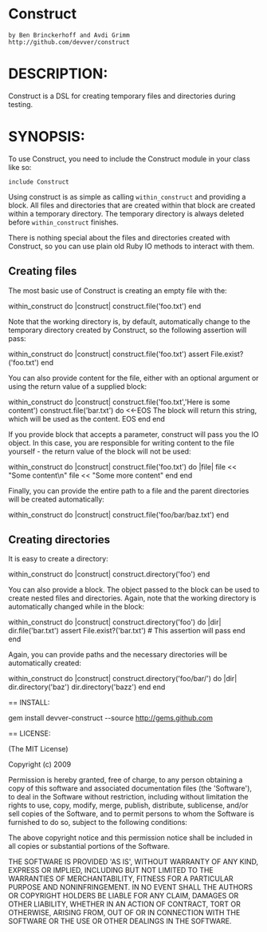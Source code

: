 Construct
=========
    by Ben Brinckerhoff and Avdi Grimm
    http://github.com/devver/construct

DESCRIPTION:
============

Construct is a DSL for creating temporary files and directories during testing.

SYNOPSIS:
========

To use Construct, you need to include the Construct module in your class like so:

    include Construct

Using construct is as simple as calling `within_construct` and providing a block. All files and directories that are created within that block are created within a temporary directory. The temporary directory is always deleted before `within_construct` finishes.

There is nothing special about the files and directories created with Construct, so you can use plain old Ruby IO methods to interact with them.

Creating files
--------------

The most basic use of Construct is creating an empty file with the:

   within_construct do |construct|
     construct.file('foo.txt')
   end

Note that the working directory is, by default, automatically change to the temporary directory created by Construct, so the following assertion will pass:

   within_construct do |construct|
     construct.file('foo.txt')
     assert File.exist?('foo.txt')
   end

You can also provide content for the file, either with an optional argument or using the return value of a supplied block:

   within_construct do |construct|
     construct.file('foo.txt','Here is some content')
     construct.file('bar.txt') do
     <<-EOS
     The block will return this string, which will be used as the content.
     EOS
     end
   end

If you provide block that accepts a parameter, construct will pass you the IO object. In this case, you are responsible for writing content to the file yourself - the return value of the block will not be used:

   within_construct do |construct|
     construct.file('foo.txt') do |file|
       file << "Some content\n"
       file << "Some more content"
     end
   end

Finally, you can provide the entire path to a file and the parent directories will be created automatically:

   within_construct do |construct|
     construct.file('foo/bar/baz.txt')
   end

Creating directories
--------------

It is easy to create a directory:

   within_construct do |construct|
     construct.directory('foo')
   end

You can also provide a block. The object passed to the block can be used to create nested files and directories. Again, note that the working directory is automatically changed while in the block:

   within_construct do |construct|
     construct.directory('foo') do |dir|
       dir.file('bar.txt')
       assert File.exist?('bar.txt') # This assertion will pass
     end
   end

Again, you can provide paths and the necessary directories will be automatically created:

   within_construct do |construct|
     construct.directory('foo/bar/') do |dir|
       dir.directory('baz')
       dir.directory('bazz')
     end
   end


== INSTALL:

gem install devver-construct --source http://gems.github.com

== LICENSE:

(The MIT License)

Copyright (c) 2009

Permission is hereby granted, free of charge, to any person obtaining
a copy of this software and associated documentation files (the
'Software'), to deal in the Software without restriction, including
without limitation the rights to use, copy, modify, merge, publish,
distribute, sublicense, and/or sell copies of the Software, and to
permit persons to whom the Software is furnished to do so, subject to
the following conditions:

The above copyright notice and this permission notice shall be
included in all copies or substantial portions of the Software.

THE SOFTWARE IS PROVIDED 'AS IS', WITHOUT WARRANTY OF ANY KIND,
EXPRESS OR IMPLIED, INCLUDING BUT NOT LIMITED TO THE WARRANTIES OF
MERCHANTABILITY, FITNESS FOR A PARTICULAR PURPOSE AND NONINFRINGEMENT.
IN NO EVENT SHALL THE AUTHORS OR COPYRIGHT HOLDERS BE LIABLE FOR ANY
CLAIM, DAMAGES OR OTHER LIABILITY, WHETHER IN AN ACTION OF CONTRACT,
TORT OR OTHERWISE, ARISING FROM, OUT OF OR IN CONNECTION WITH THE
SOFTWARE OR THE USE OR OTHER DEALINGS IN THE SOFTWARE.

